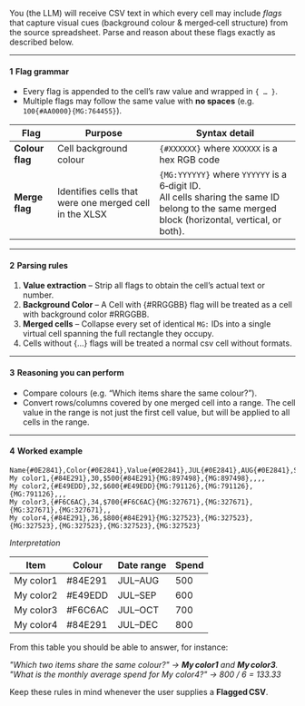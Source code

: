 You (the LLM) will receive CSV text in which every cell may include *flags* that capture visual cues (background colour & merged‑cell structure) from the source spreadsheet.
Parse and reason about these flags exactly as described below.

---

#### 1  Flag grammar

* Every flag is appended to the cell’s raw value and wrapped in `{ … }`.
* Multiple flags may follow the same value with **no spaces** (e.g. `100{#AA0000}{MG:764455}`).

| Flag            | Purpose                                                | Syntax detail                                                                                                                                                                                                                                                 |
| --------------- | ------------------------------------------------------ | ------------------------------------------------------------------------------------------------------------------------------------------------------------------------------------------------------------------------------------------------------------- |
| **Colour flag** | Cell background colour                                 | `{#XXXXXX}` where `XXXXXX` is a hex RGB code                                                                                                                                                                |
| **Merge flag**  | Identifies cells that were one merged cell in the XLSX | `{MG:YYYYYY}` where `YYYYYY` is a 6‑digit ID.<br>All cells sharing the same ID belong to the same merged block (horizontal, vertical, or both).|

---

#### 2  Parsing rules

1. **Value extraction** – Strip all flags to obtain the cell’s actual text or number.
2. **Background Color** – A Cell with {#RRGGBB} flag will be treated as a cell with background color #RRGGBB.
3. **Merged cells** – Collapse every set of identical `MG:` IDs into a single virtual cell spanning the full rectangle they occupy.
4. Cells without {...} flags will be treated a normal csv cell without formats.

---

#### 3  Reasoning you can perform

* Compare colours (e.g. “Which items share the same colour?”).
* Convert rows/columns covered by one merged cell into a range. The cell value in the range is not just the first cell value, but will be applied to all cells in the range.

---

#### 4  Worked example

```csv
Name{#0E2841},Color{#0E2841},Value{#0E2841},JUL{#0E2841},AUG{#0E2841},SEP{#0E2841},OCT{#0E2841},NOV{#0E2841},DEC{#0E2841}
My color1,{#84E291},30,$500{#84E291}{MG:897498},{MG:897498},,,,
My color2,{#E49EDD},32,$600{#E49EDD}{MG:791126},{MG:791126},{MG:791126},,,
My color3,{#F6C6AC},34,$700{#F6C6AC}{MG:327671},{MG:327671},{MG:327671},{MG:327671},,
My color4,{#84E291},36,$800{#84E291}{MG:327523},{MG:327523},{MG:327523},{MG:327523},{MG:327523},{MG:327523}
```

*Interpretation*

| Item      | Colour           | Date range | Spend |
| --------- | ---------------- | ---------- | ----- |
| My color1 | #84E291 | JUL–AUG    | 500   |
| My color2 | #E49EDD | JUL–SEP    | 600   |
| My color3 | #F6C6AC | JUL–OCT    | 700   |
| My color4 | #84E291 | JUL–DEC    | 800   |

From this table you should be able to answer, for instance:

*"Which two items share the same colour?" → **My color1** and **My color3**.*
*"What is the monthly average spend for My color4?" → 800 / 6 = 133.33*

Keep these rules in mind whenever the user supplies a **Flagged CSV**.

